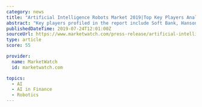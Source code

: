 ```yaml
---
category: news
title: "Artificial Intelligence Robots Market 2019|Top Key Players Analysis, Trends, Global Size Forecast To 2024"
abstract: "Key players profiled in the report include Soft Bank, Hanson Robotics ... SWOT analysis and current developments. The Artificial Intelligence (AI) Robots Market is expected to exceed more than US$ 12 Billion by 2024 at a CAGR of 29% in the given forecast ..."
publishedDateTime: 2019-07-24T12:01:00Z
sourceUrl: https://www.marketwatch.com/press-release/artificial-intelligence-robots-market-2019top-key-players-analysis-trends-global-size-forecast-to-2024-2019-07-24
type: article
score: 55

provider:
  name: MarketWatch
  id: marketwatch.com

topics:
  - AI
  - AI in Finance
  - Robotics
---
```

